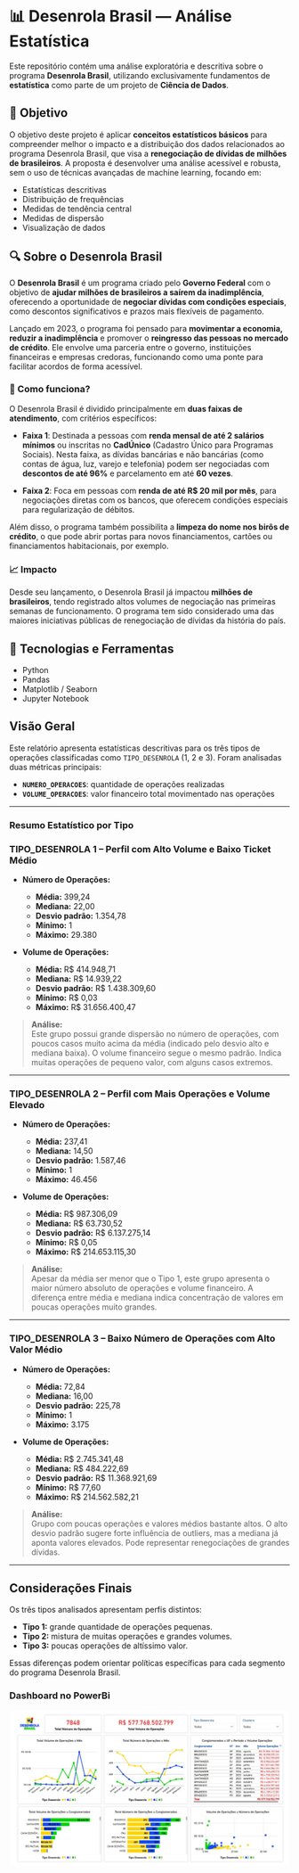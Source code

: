 # 📊 Desenrola Brasil — Análise Estatística

Este repositório contém uma análise exploratória e descritiva sobre o programa **Desenrola Brasil**, utilizando exclusivamente fundamentos de **estatística** como parte de um projeto de **Ciência de Dados**.

## 🧠 Objetivo

O objetivo deste projeto é aplicar **conceitos estatísticos básicos** para compreender melhor o impacto e a distribuição dos dados relacionados ao programa Desenrola Brasil, que visa a **renegociação de dívidas de milhões de brasileiros**. A proposta é desenvolver uma análise acessível e robusta, sem o uso de técnicas avançadas de machine learning, focando em:

- Estatísticas descritivas  
- Distribuição de frequências  
- Medidas de tendência central  
- Medidas de dispersão  
- Visualização de dados  

## 🔍 Sobre o Desenrola Brasil

O **Desenrola Brasil** é um programa criado pelo **Governo Federal** com o objetivo de **ajudar milhões de brasileiros a saírem da inadimplência**, oferecendo a oportunidade de **negociar dívidas com condições especiais**, como descontos significativos e prazos mais flexíveis de pagamento.

Lançado em 2023, o programa foi pensado para **movimentar a economia, reduzir a inadimplência** e promover o **reingresso das pessoas no mercado de crédito**. Ele envolve uma parceria entre o governo, instituições financeiras e empresas credoras, funcionando como uma ponte para facilitar acordos de forma acessível.

### 🧾 Como funciona?

O Desenrola Brasil é dividido principalmente em **duas faixas de atendimento**, com critérios específicos:

- **Faixa 1**: Destinada a pessoas com **renda mensal de até 2 salários mínimos** ou inscritas no **CadÚnico** (Cadastro Único para Programas Sociais). Nesta faixa, as dívidas bancárias e não bancárias (como contas de água, luz, varejo e telefonia) podem ser negociadas com **descontos de até 96%** e parcelamento em até **60 vezes**.
  
- **Faixa 2**: Foca em pessoas com **renda de até R$ 20 mil por mês**, para negociações diretas com os bancos, que oferecem condições especiais para regularização de débitos.

Além disso, o programa também possibilita a **limpeza do nome nos birôs de crédito**, o que pode abrir portas para novos financiamentos, cartões ou financiamentos habitacionais, por exemplo.

### 📈 Impacto

Desde seu lançamento, o Desenrola Brasil já impactou **milhões de brasileiros**, tendo registrado altos volumes de negociação nas primeiras semanas de funcionamento. O programa tem sido considerado uma das maiores iniciativas públicas de renegociação de dívidas da história do país.


## 🧰 Tecnologias e Ferramentas

- Python  
- Pandas  
- Matplotlib / Seaborn  
- Jupyter Notebook 

## Visão Geral

Este relatório apresenta estatísticas descritivas para os três tipos de operações classificadas como `TIPO_DESENROLA` (1, 2 e 3). Foram analisadas duas métricas principais:  
- **`NUMERO_OPERACOES`**: quantidade de operações realizadas  
- **`VOLUME_OPERACOES`**: valor financeiro total movimentado nas operações  

---

### Resumo Estatístico por Tipo

### TIPO_DESENROLA 1 – Perfil com Alto Volume e Baixo Ticket Médio

- **Número de Operações:**
  - **Média:** 399,24  
  - **Mediana:** 22,00  
  - **Desvio padrão:** 1.354,78  
  - **Mínimo:** 1  
  - **Máximo:** 29.380

- **Volume de Operações:**
  - **Média:** R$ 414.948,71  
  - **Mediana:** R$ 14.939,22  
  - **Desvio padrão:** R$ 1.438.309,60  
  - **Mínimo:** R$ 0,03  
  - **Máximo:** R$ 31.656.400,47

> **Análise:**  
> Este grupo possui grande dispersão no número de operações, com poucos casos muito acima da média (indicado pelo desvio alto e mediana baixa). O volume financeiro segue o mesmo padrão. Indica muitas operações de pequeno valor, com alguns casos extremos.

---

### TIPO_DESENROLA 2 – Perfil com Mais Operações e Volume Elevado

- **Número de Operações:**
  - **Média:** 237,41  
  - **Mediana:** 14,50  
  - **Desvio padrão:** 1.587,46  
  - **Mínimo:** 1  
  - **Máximo:** 46.456

- **Volume de Operações:**
  - **Média:** R$ 987.306,09  
  - **Mediana:** R$ 63.730,52  
  - **Desvio padrão:** R$ 6.137.275,14  
  - **Mínimo:** R$ 0,05  
  - **Máximo:** R$ 214.653.115,30

> **Análise:**  
> Apesar da média ser menor que o Tipo 1, este grupo apresenta o maior número absoluto de operações e volume financeiro. A diferença entre média e mediana indica concentração de valores em poucas operações muito grandes.

---

### TIPO_DESENROLA 3 – Baixo Número de Operações com Alto Valor Médio

- **Número de Operações:**
  - **Média:** 72,84  
  - **Mediana:** 16,00  
  - **Desvio padrão:** 225,78  
  - **Mínimo:** 1  
  - **Máximo:** 3.175

- **Volume de Operações:**
  - **Média:** R$ 2.745.341,48  
  - **Mediana:** R$ 484.222,69  
  - **Desvio padrão:** R$ 11.368.921,69  
  - **Mínimo:** R$ 77,60  
  - **Máximo:** R$ 214.562.582,21

> **Análise:**  
> Grupo com poucas operações e valores médios bastante altos. O alto desvio padrão sugere forte influência de outliers, mas a mediana já aponta valores elevados. Pode representar renegociações de grandes dívidas.

---

## Considerações Finais
Os três tipos analisados apresentam perfis distintos:
- **Tipo 1:** grande quantidade de operações pequenas.
- **Tipo 2:** mistura de muitas operações e grandes volumes.
- **Tipo 3:** poucas operações de altíssimo valor.

Essas diferenças podem orientar políticas específicas para cada segmento do programa Desenrola Brasil.


### Dashboard no PowerBi

[<img src="/imagens/dash.jpg">](https://app.powerbi.com/view?r=eyJrIjoiYWZhYTdiZjUtYWEyMy00NmU0LTk3ZWUtNzJlMzljZmVkZjg5IiwidCI6IjZjY2E5MGExLTkzYTAtNDNlYS05YTA0LTZjZDU3MmFiZjlmMCJ9)




